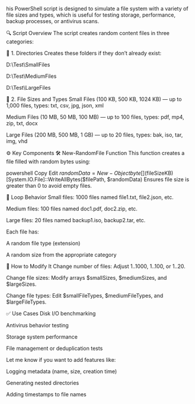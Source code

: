 his PowerShell script is designed to simulate a file system with a variety of file sizes and types, which is useful for testing storage, performance, backup processes, or antivirus scans.

🔍 Script Overview
The script creates random content files in three categories:

📁 1. Directories
Creates these folders if they don’t already exist:

D:\Test\SmallFiles

D:\Test\MediumFiles

D:\Test\LargeFiles

📄 2. File Sizes and Types
Small Files (100 KB, 500 KB, 1024 KB) — up to 1,000 files, types: txt, csv, jpg, json, xml

Medium Files (10 MB, 50 MB, 100 MB) — up to 100 files, types: pdf, mp4, zip, txt, docx

Large Files (200 MB, 500 MB, 1 GB) — up to 20 files, types: bak, iso, tar, img, vhd

⚙️ Key Components
🛠️ New-RandomFile Function
This function creates a file filled with random bytes using:

powershell
Copy
Edit
$randomData = New-Object byte[] ($fileSizeKB)
[System.IO.File]::WriteAllBytes($filePath, $randomData)
Ensures file size is greater than 0 to avoid empty files.

🔁 Loop Behavior
Small files: 1000 files named file1.txt, file2.json, etc.

Medium files: 100 files named doc1.pdf, doc2.zip, etc.

Large files: 20 files named backup1.iso, backup2.tar, etc.

Each file has:

A random file type (extension)

A random size from the appropriate category

📝 How to Modify It
Change number of files: Adjust 1..1000, 1..100, or 1..20.

Change file sizes: Modify arrays $smallSizes, $mediumSizes, and $largeSizes.

Change file types: Edit $smallFileTypes, $mediumFileTypes, and $largeFileTypes.

✅ Use Cases
Disk I/O benchmarking

Antivirus behavior testing

Storage system performance

File management or deduplication tests

Let me know if you want to add features like:

Logging metadata (name, size, creation time)

Generating nested directories

Adding timestamps to file names
